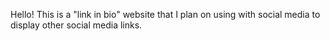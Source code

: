 Hello! This is a "link in bio" website that I plan on using with social media to display other social media links. 
